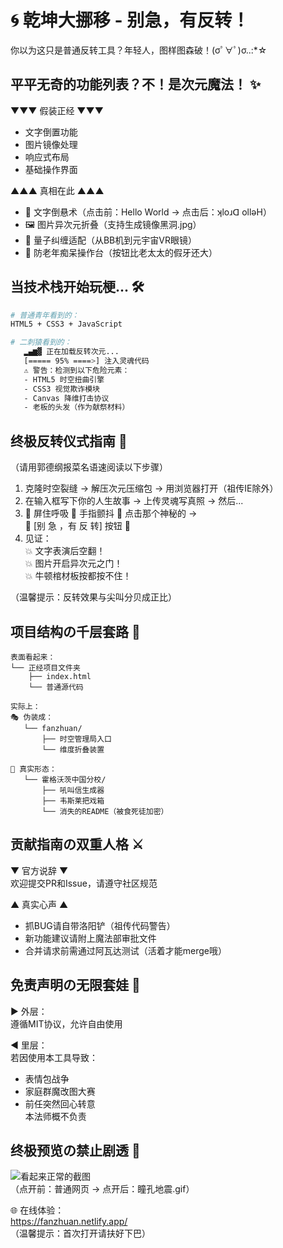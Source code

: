# 🌀 乾坤大挪移 - 别急，有反转！ 

你以为这只是普通反转工具？年轻人，图样图森破！(σﾟ∀ﾟ)σ..:*☆

## 平平无奇的功能列表？不！是次元魔法！ ✨
▼▼▼ 假装正经 ▼▼▼
- 文字倒置功能
- 图片镜像处理
- 响应式布局
- 基础操作界面

▲▲▲ 真相在此 ▲▲▲
- 📜 文字倒悬术（点击前：Hello World → 点击后：ʞloɹꓷ ollǝH）
- 🖼️ 图片异次元折叠（支持生成镜像黑洞.jpg）
- 📱 量子纠缠适配（从BB机到元宇宙VR眼镜）
- 🤖 防老年痴呆操作台（按钮比老太太的假牙还大）

## 当技术栈开始玩梗... 🛠️
```bash
# 普通青年看到的：
HTML5 + CSS3 + JavaScript

# 二刺猿看到的：
   ▂▄▆▓ 正在加载反转次元...
   [===== 95% ====>] 注入灵魂代码
   ⚠️ 警告：检测到以下危险元素：
   - HTML5 时空扭曲引擎
   - CSS3 视觉欺诈模块
   - Canvas 降维打击协议
   - 老板的头发（作为献祭材料）
```

## 终极反转仪式指南 💫
（请用郭德纲报菜名语速阅读以下步骤）

1. 克隆时空裂缝 → 解压次元压缩包 → 用浏览器打开（祖传IE除外）  
2. 在输入框写下你的人生故事 → 上传灵魂写真照 → 然后...  
3. 🚨 屏住呼吸 🚨 手指颤抖 🚨 点击那个神秘的 →  
   🔴 [别 急 ，有 反 转] 按钮 🔴  
4. 见证：  
   💥 文字表演后空翻！  
   💥 图片开启异次元之门！  
   💥 牛顿棺材板按都按不住！  

（温馨提示：反转效果与尖叫分贝成正比）

## 项目结构の千层套路 🎁
```
表面看起来：
└── 正经项目文件夹
    ├── index.html
    └── 普通源代码

实际上：
🎭 伪装成：
   └── fanzhuan/
       ├── 时空管理局入口
       └── 维度折叠装置

🎪 真实形态：
   └── 霍格沃茨中国分校/
       ├── 吼叫信生成器
       ├── 韦斯莱把戏箱
       └── 消失的README（被食死徒加密）
```

## 贡献指南の双重人格 ⚔️
▼ 官方说辞 ▼  
欢迎提交PR和Issue，请遵守社区规范  

▲ 真实心声 ▲  
- 抓BUG请自带洛阳铲（祖传代码警告）  
- 新功能建议请附上魔法部审批文件  
- 合并请求前需通过阿瓦达测试（活着才能merge哦）  

## 免责声明の无限套娃 📜
▶ 外层：  
遵循MIT协议，允许自由使用  

◀ 里层：  
若因使用本工具导致：  
- 表情包战争  
- 家庭群魔改图大赛  
- 前任突然回心转意  
本法师概不负责  

## 终极预览の禁止剧透 🚫
![看起来正常的截图](图片链接)  
（点开前：普通网页 → 点开后：瞳孔地震.gif）  

🌐 在线体验：  
https://fanzhuan.netlify.app/  
（温馨提示：首次打开请扶好下巴）
```
